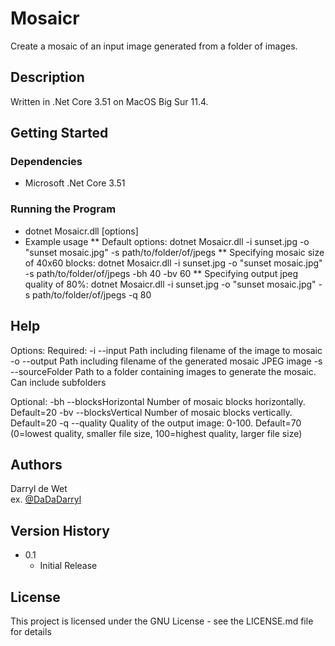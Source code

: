 # Mosaicr
Create a mosaic of an input image generated from a folder of images.

## Description
Written in .Net Core 3.51 on MacOS Big Sur 11.4.

## Getting Started

### Dependencies
* Microsoft .Net Core 3.51

### Running the Program
* dotnet Mosaicr.dll [options]
* Example usage
** Default options: dotnet Mosaicr.dll -i sunset.jpg -o "sunset mosaic.jpg" -s path/to/folder/of/jpegs
** Specifying mosaic size of 40x60 blocks: dotnet Mosaicr.dll -i sunset.jpg -o "sunset mosaic.jpg" -s path/to/folder/of/jpegs -bh 40 -bv 60
** Specifying output jpeg quality of 80%: dotnet Mosaicr.dll -i sunset.jpg -o "sunset mosaic.jpg" -s path/to/folder/of/jpegs -q 80

## Help
Options:
Required:
-i
--input			        Path including filename of the image to mosaic
-o
--output		        Path including filename of the generated mosaic JPEG image
-s
--sourceFolder		  Path to a folder containing images to generate the mosaic. Can include subfolders

Optional:
-bh
--blocksHorizontal	Number of mosaic blocks horizontally. Default=20
-bv
--blocksVertical	  Number of mosaic blocks vertically. Default=20
-q
--quality		        Quality of the output image: 0-100. Default=70 (0=lowest quality, smaller file size, 100=highest quality, larger file size)

## Authors
Darryl de Wet  
ex. [@DaDaDarryl](https://twitter.com/dadadarryl)

## Version History
* 0.1
    * Initial Release

## License
This project is licensed under the GNU License - see the LICENSE.md file for details
